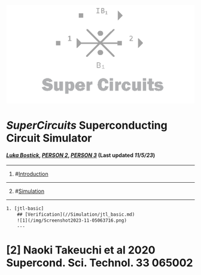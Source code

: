 ![](/img/external_image.png)

# *SuperCircuits* Superconducting Circuit Simulator
#### *[Luka Bostick](https://github.com/LukaBostick)*, *[PERSON 2](https://github.com/Person2)*, *[PERSON 3](https://github.com/Person3)* (Last updated *11/5/23*)
---
 1. #[Introduction](/OpenCircuits/README.md)
 ---
2. #[Simulation](###Simulation)
  ---
    1. [jtl-basic]
        ## [Verification](//Simulation/jtl_basic.md)
        ![1](/img/Screenshot2023-11-05063716.png)
        ---
# [2] Naoki Takeuchi et al 2020 Supercond. Sci. Technol. 33 065002
